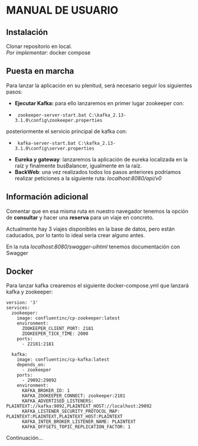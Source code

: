 # MANUAL DE USUARIO
## Instalación
Clonar repositorio en local.  
*Por implementar*: docker compose
## Puesta en marcha
Para lanzar la aplicación en su plenitud, será necesario seguir los siguientes pasos:
- **Ejecutar Kafka:** para ello lanzaremos en primer lugar zookeeper con:   


-      zookeeper-server-start.bat C:\kafka_2.13-3.1.0\config\zookeeper.properties  

posteriormente el servicio principal de kafka con:  


-      kafka-server-start.bat C:\kafka_2.13-3.1.0\config\server.properties

- **Eureka y gateway**: lanzaremos la aplicación de eureka localizada en la raíz y finalmente busBalancer, igualmente en la raíz.
- **BackWeb**: una vez realizados todos los pasos anteriores podríamos realizar peticiones a la siguiente ruta: _localhost:8080/api/v0_ 

## Información adicional
Comentar que en esa misma ruta en nuestro navegador tenemos la opción de **consultar** y hacer una **reserva** para un viaje en concreto.

Actualmente hay 3 viajes disponibles en la base de datos, pero están caducados, por lo tanto lo ideal sería crear alguno antes.

En la ruta _localhost:8080/swagger-uihtml_ tenemos documentación  con Swagger

## Docker

Para lanzar kafka crearemos el siguiente docker-compose.yml que lanzará kafka y zookeeper:  
```  
version: '3'
services:
  zookeeper:
    image: confluentinc/cp-zookeeper:latest
    environment:
      ZOOKEEPER_CLIENT_PORT: 2181
      ZOOKEEPER_TICK_TIME: 2000
    ports:
      - 22181:2181
  
  kafka:
    image: confluentinc/cp-kafka:latest
    depends_on:
      - zookeeper
    ports:
      - 29092:29092
    environment:
      KAFKA_BROKER_ID: 1
      KAFKA_ZOOKEEPER_CONNECT: zookeeper:2181
      KAFKA_ADVERTISED_LISTENERS: PLAINTEXT://kafka:9092,PLAINTEXT_HOST://localhost:29092
      KAFKA_LISTENER_SECURITY_PROTOCOL_MAP: PLAINTEXT:PLAINTEXT,PLAINTEXT_HOST:PLAINTEXT
      KAFKA_INTER_BROKER_LISTENER_NAME: PLAINTEXT
      KAFKA_OFFSETS_TOPIC_REPLICATION_FACTOR: 1

```
Continuación...

      
